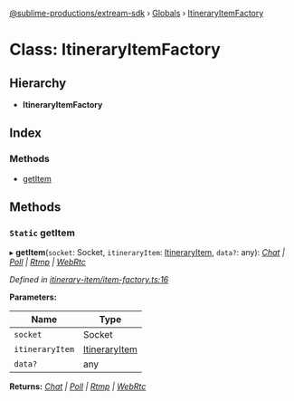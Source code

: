 [@sublime-productions/extream-sdk](../README.md) › [Globals](../globals.md) › [ItineraryItemFactory](itineraryitemfactory.md)

# Class: ItineraryItemFactory

## Hierarchy

* **ItineraryItemFactory**

## Index

### Methods

* [getItem](itineraryitemfactory.md#static-getitem)

## Methods

### `Static` getItem

▸ **getItem**(`socket`: Socket, `itineraryItem`: [ItineraryItem](itineraryitem.md), `data?`: any): *[Chat](chat.md) | [Poll](poll.md) | [Rtmp](rtmp.md) | [WebRtc](webrtc.md)*

*Defined in [itinerary-item/item-factory.ts:16](https://github.com/Extream-SaaS/ex-sdk/blob/849839b/src/itinerary-item/item-factory.ts#L16)*

**Parameters:**

Name | Type |
------ | ------ |
`socket` | Socket |
`itineraryItem` | [ItineraryItem](itineraryitem.md) |
`data?` | any |

**Returns:** *[Chat](chat.md) | [Poll](poll.md) | [Rtmp](rtmp.md) | [WebRtc](webrtc.md)*
